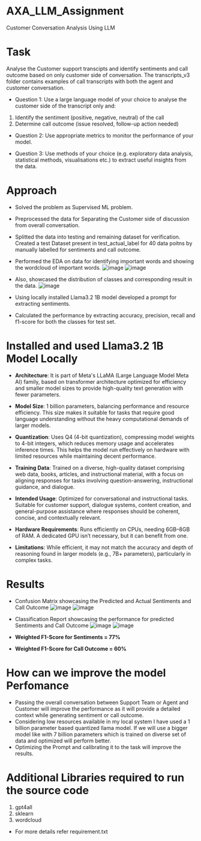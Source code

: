 # AXA_LLM_Assignment
Customer Conversation Analysis Using LLM

# Task 
Analyse the Customer support transcipts and identify sentiments and call outcome based on only customer side of conversation. The transcripts_v3 folder contains examples of call transcripts with both the agent and customer conversation.

* Question 1: Use a large language model of your choice to analyse the customer side of the transcript only and:
1. Identify the sentiment (positive, negative, neutral) of the call
2. Determine call outcome (issue resolved, follow-up action needed)
   
* Question 2: Use appropriate metrics to monitor the performance of your model.

* Question 3: Use methods of your choice (e.g. exploratory data analysis, statistical methods, visualisations etc.)  to extract useful insights from the data. 

# Approach
* Solved the problem as Supervised ML problem.
* Preprocessed the data for Separating the Customer side of discussion from overall conversation.
* Splitted the data into testing and remaining dataset for verification. Created a test Dataset present in test_actual_label for 40 data poitns by manually labelled for sentiments and call outcome.
* Performed the EDA on data for identifying important words and showing the wordcloud of important words.
  ![image](https://github.com/user-attachments/assets/33e978da-9152-4c97-bc82-edcb18dc58cd)
  ![image](https://github.com/user-attachments/assets/b2257c29-47c5-4d0d-a13c-8cd99ed280ea)

* Also, showcased the distribution of classes and corresponding result in the data. ![image](https://github.com/user-attachments/assets/59c35110-ff41-444c-a9db-02f2354aef0f)
* Using locally installed Llama3.2 1B model developed a prompt for extracting sentiments.
* Calculated the performance by extracting accuracy, precision, recall and f1-score for both the classes for test set.

# Installed and used Llama3.2 1B Model Locally
- **Architecture**: It is part of Meta's LLaMA (Large Language Model Meta AI) family, based on transformer architecture optimized for efficiency and smaller model sizes to provide high-quality text generation with fewer parameters.

- **Model Size**: 1 billion parameters, balancing performance and resource efficiency. This size makes it suitable for tasks that require good language understanding without the heavy computational demands of larger models.

- **Quantization**: Uses Q4 (4-bit quantization), compressing model weights to 4-bit integers, which reduces memory usage and accelerates inference times. This helps the model run effectively on hardware with limited resources while maintaining decent performance.

- **Training Data**: Trained on a diverse, high-quality dataset comprising web data, books, articles, and instructional material, with a focus on aligning responses for tasks involving question-answering, instructional guidance, and dialogue.

- **Intended Usage**: Optimized for conversational and instructional tasks. Suitable for customer support, dialogue systems, content creation, and general-purpose assistance where responses should be coherent, concise, and contextually relevant.

- **Hardware Requirements**: Runs efficiently on CPUs, needing 6GB–8GB of RAM. A dedicated GPU isn’t necessary, but it can benefit from one.

- **Limitations**: While efficient, it may not match the accuracy and depth of reasoning found in larger models (e.g., 7B+ parameters), particularly in complex tasks.

# Results 
* Confusion Matrix showcasing the Predicted and Actual Sentiments and Call Outcome
  ![image](https://github.com/user-attachments/assets/8c5a2f02-85d3-40fd-9f65-1fd15216acec)
  ![image](https://github.com/user-attachments/assets/2164284c-937b-474c-b369-967465a60ff8)

* Classification Report showcasing the performance for predicted Sentiments and Call Outcome
  ![image](https://github.com/user-attachments/assets/b36526a8-1bf2-4c4e-9309-9db6bb69ad4c)
  ![image](https://github.com/user-attachments/assets/7cfa6975-c609-42bb-b440-48690f073baa)

* **Weighted F1-Score for Sentiments = 77%**
* **Weighted F1-Score for Call Outcome = 60%**

# How can we improve the model Perfomance 
* Passing the overall conversation between Support Team or Agent and Customer will improve the performance as it will provide a detailed context while generating sentiment or call outcome. 
* Considering low resources available in my local system I have used a 1 billion parameter based quantized llama model. If we will use a bigger model like with 7 billion parameters which is trained on diverse set of data and optimized will perform better.
* Optimizing the Prompt and calibrating it to the task will improve the results.
  
# Additional Libraries required to run the source code
1. gpt4all
2. sklearn
3. wordcloud
  * For more details refer requirement.txt
    


